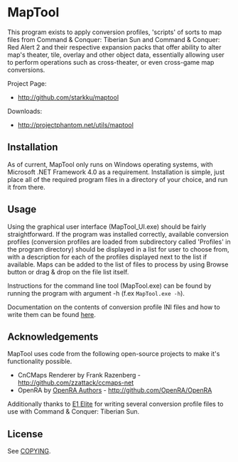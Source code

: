 # MapTool

This program exists to apply conversion profiles, 'scripts' of sorts to map files from Command & Conquer: Tiberian Sun and Command & Conquer: Red Alert 2 and their respective expansion packs that offer ability to alter map's theater, tile, overlay and other object data, essentially allowing user to perform operations such as cross-theater, or even cross-game map conversions.

Project Page:

* http://github.com/starkku/maptool

Downloads: 

* http://projectphantom.net/utils/maptool

## Installation

As of current, MapTool only runs on Windows operating systems, with Microsoft .NET Framework 4.0 as a requirement. Installation is simple, just place all of the required program files in a directory of your choice, and run it from there. 

## Usage

Using the graphical user interface (MapTool_UI.exe) should be fairly straightforward. If the program was installed correctly, available conversion profiles (conversion profiles are loaded from subdirectory called 'Profiles' in the program directory) should be displayed in a list for user to choose from, with a description for each of the profiles displayed next to the list if available. Maps can be added to the list of files to process by using Browse button or drag & drop on the file list itself.

Instructions for the command line tool (MapTool.exe) can be found by running the program with argument -h (f.ex `MapTool.exe -h`).

Documentation on the contents of conversion profile INI files and how to write them can be found [here](https://github.com/starkku/maptool/blob/master/Conversion-Profile-Documentation.md).

## Acknowledgements

MapTool uses code from the following open-source projects to make it's functionality possible.

* CnCMaps Renderer by Frank Razenberg - http://github.com/zzattack/ccmaps-net
* OpenRA by [OpenRA Authors](https://raw.github.com/OpenRA/OpenRA/master/AUTHORS) - http://github.com/OpenRA/OpenRA

Additionally thanks to [E1 Elite](https://ppmforums.com/profile.php?mode=viewprofile&u=7356) for writing several conversion profile files to use with Command & Conquer: Tiberian Sun.

## License

See [COPYING](https://github.com/starkku/maptool/blob/master/COPYING).
